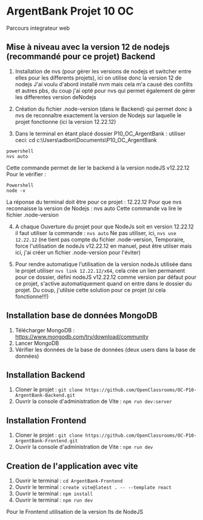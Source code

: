 
# ArgentBank Projet 10 OC  

Parcours integrateur web

## Mise à niveau avec la version 12 de nodejs (recommandé pour ce projet) Backend

1. Installation de nvs (pour gérer les versions de nodejs et switcher entre elles pour les differents projets), ici on utilise donc la version 12 de nodejs
J'ai voulu d'abord installé nvm mais cela m'a causé des confilts et autres pbs, du coup j'ai opté pour nvs qui permet également de gérer les differentes version deNodejs

2. Création du fichier .node-version (dans le Backend) qui permet donc à nvs de reconnaître exactement la version de Nodejs sur laquelle le projet fonctionne (ici la version 12.22.12)

3. Dans le terminal en étant placé dossier P10_OC_ArgentBank : 
utiliser ceci:
cd c:\Users\adbon\Documents\P10_OC_ArgentBank
```
powershell
nvs auto
```
Cette commande permet de lier le backend à la version nodeJS v12.22.12
Pour le vérifier : 
```
Powershell
node -v
```
La réponse du terminal doit être pour ce projet : 12.22.12
 Pour que nvs reconnaisse la version de Nodejs : nvs auto
Cette commande va lire le fichier .node-version 

4. A chaque Ouverture du projet pour que NodeJs soit en version 12.22.12 il faut utiliser la commande : `nvs auto` 
Ne pas utiliser, ici,  `nvs use 12.22.12` (ne tient pas compte du fichier .node-version, Temporaire, force l'utilisation de nodeJs v12.22.12 en manuel, peut être utilser mais ici, j'ai créer un fichier .node-version pour l'éviter)

5. Pour rendre automatique l'utilisation de la version nodeJs utilisée dans le projet utiliser `nvs link 12.22.12/x64`, cela crée un lien permanent pour ce dossier, défini nodeJS v12.22.12 comme version par défaut pour ce projet, s'active automatiquement quand on entre dans le dossier du projet.
Du coup, j'utilsie cette solution pour ce projet (si cela fonctionne!!!)

## Installation base de données MongoDB

1. Télécharger MongoDB : https://www.mongodb.com/try/download/community
2. Lancer MongoDB
3. Vérifier les données de la base de données (deux users dans la base de données)


## Installation Backend

1. Cloner le projet : `git clone https://github.com/OpenClassrooms/OC-P10-ArgentBank-Backend.git`
2. Ouvrir la console d'administration de Vite : `npm run dev:server`

## Installation Frontend

1. Cloner le projet : `git clone https://github.com/OpenClassrooms/OC-P10-ArgentBank-Frontend.git`
2. Ouvrir la console d'administration de Vite : `npm run dev`


## Creation de l'application avec vite

1.  Ouvrir le terminal : `cd ArgentBank-Frontend`
2. Ouvrir le terminal : `create vite@latest . -- --template react`
3. Ouvrir le terminal : `npm install`
4. Ouvrir le terminal : `npm run dev`


Pour le Frontend utilisation de la version lts de NodeJS

